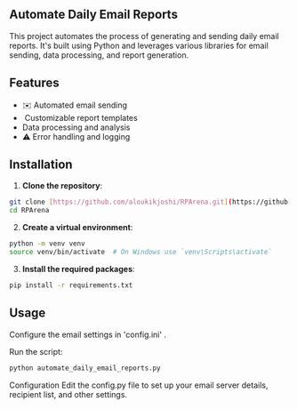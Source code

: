 ## Automate Daily Email Reports

This project automates the process of generating and sending daily email reports. It's built using Python and leverages various libraries for email sending, data processing, and report generation.

## Features

* ✉️ Automated email sending
* ️ Customizable report templates
*  Data processing and analysis
* ⚠️ Error handling and logging

## Installation

1. **Clone the repository**:

```bash
git clone [https://github.com/aloukikjoshi/RPArena.git](https://github.com/aloukikjoshi/RPArena.git)
cd RPArena
```

2. **Create a virtual environment**:

```bash
python -m venv venv
source venv/bin/activate  # On Windows use `venv\Scripts\activate`
```

3. **Install the required packages**:

```bash
pip install -r requirements.txt
```

## Usage

Configure the email settings in 'config.ini' .

Run the script:

```bash
python automate_daily_email_reports.py
```

Configuration
Edit the config.py file to set up your email server details, recipient list, and other settings.
